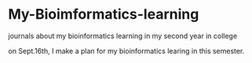 # My-Bioimformatics-learning
journals about my bioinformatics learning in my second year in college

on Sept.16th, I make a plan for my bioinformatics learing in this semester.

